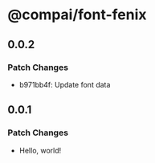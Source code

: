 # @compai/font-fenix

## 0.0.2

### Patch Changes

- b971bb4f: Update font data

## 0.0.1

### Patch Changes

- Hello, world!

